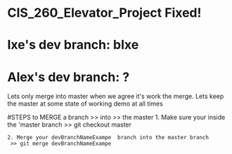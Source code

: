 # CIS_260_Elevator_Project Fixed!

# Ixe's dev branch: bIxe
# Alex's dev branch: ?

Lets only merge into master when we agree it's work the merge. 
Lets keep the master at some state of working demo at all times

#STEPS to MERGE a branch >> into >> the master
	1. Make sure your inside the 'master branch
	 >>  git checkout master
	
	2. Merge your devBranchNameExampe  branch into the master branch
     >> git merge devBranchNameExampe 

